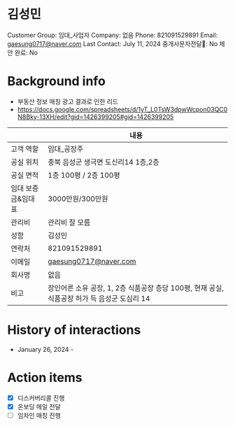 # 김성민

Customer Group: 임대_사업자
Company: 없음
Phone: 821091529891
Email: gaesung0717@naver.com
Last Contact: July 11, 2024
중개사문자전달📩: No
제안 완료: No

# Background info

- 부동산 정보 매칭 광고 결과로 인한 리드
- https://docs.google.com/spreadsheets/d/1yT_L0TsW3dpwWcpon03QC0N8Bky-13XH/edit?gid=1426399205#gid=1426399205

|  | 내용 |
| --- | --- |
| 고객 역할 | 임대_공장주 |
| 공실 위치 | 충북 음성군 생극면 도신리14 1층,2층 |
| 공실 면적 | 1층 100평 / 2층 100평 |
| 임대 보증금&임대표 | 3000만원/300만원 |
| 관리비 | 관리비 잘 모름 |
| 성함 | 김성민 |
| 연락처 | 821091529891 |
| 이메일 | [gaesung0717@naver.com](mailto:gaesung0717@naver.com) |
| 회사명 | 없음 |
| 비고 | 장인어른 소유 공장, 1, 2층 식품공장 층당 100평, 현재 공실, 식품공장 허가 득 음성군 도심리 14 |

# History of interactions

- January 26, 2024 -

# Action items

- [x]  디스커버리콜 진행
- [x]  온보딩 메일 전달
- [ ]  임차인 매칭 진행
